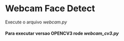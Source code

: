 # Webcam Face Detect

Execute o arquivo *webcam.py*  

#### Para executar versao OPENCV3 rode *webcam_cv3.py*
